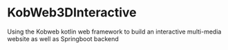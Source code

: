 # KobWeb3DInteractive
Using the Kobweb kotlin web framework to build an interactive multi-media website as well as Springboot backend 
